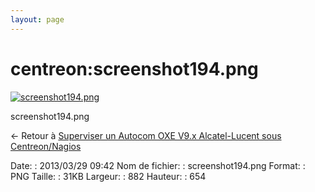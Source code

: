 ```yaml
---
layout: page
---
```


centreon:screenshot194.png
==========================

[![screenshot194.png](..//assets/media/centreon/screenshot194.png@cache=&w=882&h=654 "screenshot194.png")](..//assets/media/centreon/screenshot194.png@cache= "Afficher le fichier original")

screenshot194.png

← Retour à [Superviser un Autocom OXE V9.x Alcatel-Lucent sous
Centreon/Nagios](../../centreon/superviser-oxe-alcatel.html "centreon:superviser-oxe-alcatel")

Date:
:   2013/03/29 09:42
Nom de fichier:
:   screenshot194.png
Format:
:   PNG
Taille:
:   31KB
Largeur:
:   882
Hauteur:
:   654

